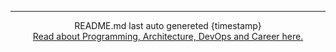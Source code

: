 <hr>
<div align="center">
    README.md last auto genereted {timestamp}
    <br>
    <a href="https://coderarena.com.br" target="_blank">Read about Programming, Architecture, DevOps and Career here.</a>
</div>
